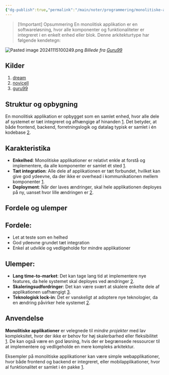```yaml
---
{"dg-publish":true,"permalink":"/main/noter/programmering/monolitiske-applikationer/","dgHomeLink":"false","dgShowBacklinks":"false","dgShowLocalGraph":"false","dgShowFileTree":"false","dgEnableSearch":"false","dgShowToc":"false","created":"2024-11-15T10:01:57.240+01:00"}
---
```


> [!Important] Opsummering
> En monolitisk applikation er en softwareløsning, hvor alle komponenter og funktionaliteter er integreret i en enkelt enhed eller blok. Denne arkitekturtype har følgende kendetegn:

![Pasted image 20241115100249.png](/img/user/Resource/98_Images/Pasted%20image%2020241115100249.png)
*Billede fra [Guru99](https://www.guru99.com/da/microservices-tutorial.html)*

## Kilder
1. [dream](https://www.perplexity.ai/search/hvad-er-en-monolittisk-applika-ByVc0nSuQp6zO8KAc8rUOg)
2. [novicell](https://www.novicell.com/dk/viden/guide-til-udfasning-af-legacy-systemer/)
3. [guru99](https://www.guru99.com/da/microservices-tutorial.html)
## Struktur og opbygning

En monolitisk applikation er opbygget som en samlet enhed, hvor alle dele af systemet er tæt integreret og afhængige af hinanden [1](https://dream.dk/monolitisk/). Det betyder, at både frontend, backend, forretningslogik og datalag typisk er samlet i én kodebase [2](https://www.novicell.com/dk/viden/guide-til-udfasning-af-legacy-systemer/).

## Karakteristika

- **Enkelhed**: Monolitiske applikationer er relativt enkle at forstå og implementere, da alle komponenter er samlet ét sted [1](https://dream.dk/monolitisk/).
- **Tæt integration**: Alle dele af applikationen er tæt forbundet, hvilket kan give god ydeevne, da der ikke er overhead i kommunikationen mellem komponenter [1](https://dream.dk/monolitisk/).
- **Deployment**: Når der laves ændringer, skal hele applikationen deployes på ny, uanset hvor lille ændringen er [2](https://www.novicell.com/dk/viden/guide-til-udfasning-af-legacy-systemer/).

## Fordele og ulemper

## Fordele:

- Let at teste som en helhed
- God ydeevne grundet tæt integration
- Enkel at udvikle og vedligeholde for mindre applikationer

## Ulemper:

- **Lang time-to-market**: Det kan tage lang tid at implementere nye features, da hele systemet skal deployes ved ændringer [2](https://www.novicell.com/dk/viden/guide-til-udfasning-af-legacy-systemer/).
- **Skaleringsudfordringer**: Det kan være svært at skalere enkelte dele af applikationen uafhængigt [3](https://www.guru99.com/da/microservices-tutorial.html).
- **Teknologisk lock-in**: Det er vanskeligt at adoptere nye teknologier, da en ændring påvirker hele systemet [2](https://www.novicell.com/dk/viden/guide-til-udfasning-af-legacy-systemer/).

## Anvendelse

**Monolitiske applikationer** er velegnede til *mindre projekter* med lav kompleksitet, hvor der ikke er behov for høj skalerbarhed eller fleksibilitet [1](https://dream.dk/monolitisk/). De kan også være en god løsning, hvis der er begrænsede ressourcer til at implementere og vedligeholde en mere kompleks arkitektur.

Eksempler på monolitiske applikationer kan være simple webapplikationer, hvor både frontend og backend er integreret, eller mobilapplikationer, hvor al funktionalitet er samlet i én pakke [1](https://dream.dk/monolitisk/).